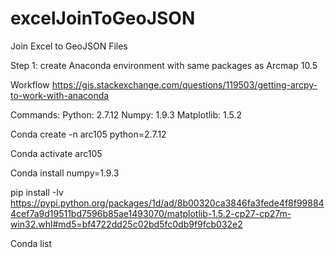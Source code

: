 # excelJoinToGeoJSON
Join Excel to GeoJSON Files

Step 1: create Anaconda environment with same packages as Arcmap 10.5

Workflow
https://gis.stackexchange.com/questions/119503/getting-arcpy-to-work-with-anaconda

Commands:
Python: 2.7.12
Numpy: 1.9.3
Matplotlib: 1.5.2

Conda create -n arc105 python=2.7.12

Conda activate arc105

Conda install numpy=1.9.3

pip install -Iv https://pypi.python.org/packages/1d/ad/8b00320ca3846fa3fede4f8f998844cef7a9d19511bd7596b85ae1493070/matplotlib-1.5.2-cp27-cp27m-win32.whl#md5=bf4722dd25c02bd5fc0db9f9fcb032e2

Conda list 
